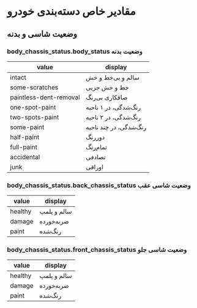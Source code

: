 # مقادیر خاص دسته‌بندی خودرو

## وضعیت شاسی و بدنه

### body_chassis_status.body_status وضعیت بدنه

| value                  | display               |
|------------------------|-----------------------|
| intact                 | سالم و بی‌خط و خش      |
| some-scratches         | خط و خش جزیی          |
| paintless-dent-removal | صافکاری بی‌رنگ         |
| one-spot-paint         | رنگ‌شدگی، در ۱ ناحیه   |
| two-spots-paint        | رنگ‌شدگی، در ۲ ناحیه   |
| some-paint             | رنگ‌شدگی، در چند ناحیه |
| half-paint             | دوررنگ                |
| full-paint             | تمام‌رنگ               |
| accidental             | تصادفی                |
| junk                   | اوراقی                |

### body_chassis_status.back_chassis_status وضعیت شاسی عقب

| value   | display     |
|---------|-------------|
| healthy | سالم و پلمپ |
| damage  | ضربه‌خورده   |
| paint   | رنگ‌شده      |

### body_chassis_status.front_chassis_status وضعیت شاسی جلو

| value   | display     |
|---------|-------------|
| healthy | سالم و پلمپ |
| damage  | ضربه‌خورده   |
| paint   | رنگ‌شده      |
